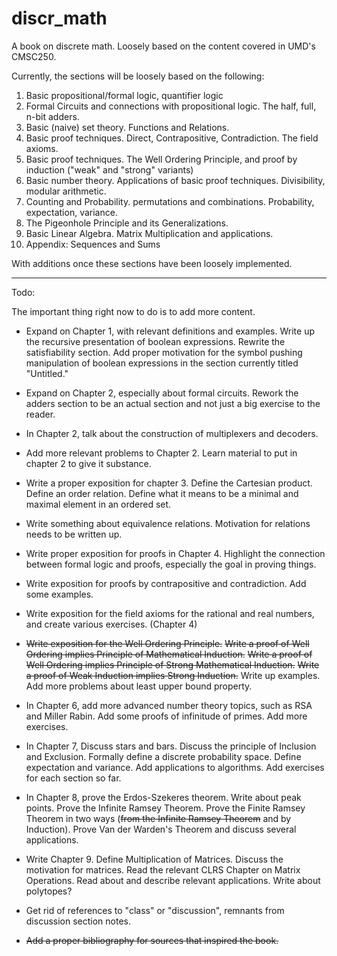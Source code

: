# discr_math
A book on discrete math. Loosely based on the content covered in UMD's CMSC250.

Currently, the sections will be loosely based on the following:

1. Basic propositional/formal logic, quantifier logic
2. Formal Circuits and connections with propositional logic. The half, full, n-bit adders.
3. Basic (naive) set theory. Functions and Relations.
4. Basic proof techniques. Direct, Contrapositive, Contradiction. The field axioms.
5. Basic proof techniques. The Well Ordering Principle, and proof by induction ("weak" and "strong" variants)
6. Basic number theory. Applications of basic proof techniques. Divisibility, modular arithmetic.
7. Counting and Probability. permutations and combinations. Probability, expectation, variance.
8. The Pigeonhole Principle and its Generalizations.
9. Basic Linear Algebra. Matrix Multiplication and applications.
10. Appendix: Sequences and Sums

With additions once these sections have been loosely implemented.

------

Todo:

The important thing right now to do is to add more content.

- Expand on Chapter 1, with relevant definitions and examples. Write up the recursive presentation of boolean expressions. Rewrite the satisfiability section. Add proper motivation for the symbol pushing manipulation of boolean expressions in the section currently titled "Untitled."
- Expand on Chapter 2, especially about formal circuits. Rework the adders section to be an actual section and not just a big exercise to the reader.
- In Chapter 2, talk about the construction of multiplexers and decoders. 
- Add more relevant problems to Chapter 2. Learn material to put in chapter 2 to give it substance.
- Write a proper exposition for chapter 3. Define the Cartesian product. Define an order relation. Define what it means to be a minimal and maximal element in an ordered set.
- Write something about equivalence relations. Motivation for relations needs to be written up.
- Write proper exposition for proofs in Chapter 4. Highlight the connection between formal logic and proofs, especially the goal in proving things.
- Write exposition for proofs by contrapositive and contradiction. Add some examples.
- Write exposition for the field axioms for the rational and real numbers, and create various exercises. (Chapter 4)
- ~~Write exposition for the Well Ordering Principle.~~ ~~Write a proof of Well Ordering implies Principle of Mathematical Induction.~~ ~~Write a proof of Well Ordering implies Principle of Strong Mathematical Induction.~~ ~~Write a proof of Weak Induction implies Strong Induction.~~ Write up examples. Add more problems about least upper bound property.
- In Chapter 6, add more advanced number theory topics, such as RSA and Miller Rabin. Add some proofs of infinitude of primes. Add more exercises.
- In Chapter 7, Discuss stars and bars. Discuss the principle of Inclusion and Exclusion. Formally define a discrete probability space. Define expectation and variance. Add applications to algorithms. Add exercises for each section so far. 
- In Chapter 8, prove the Erdos-Szekeres theorem. Write about peak points. Prove the Infinite Ramsey Theorem. Prove the Finite Ramsey Theorem in two ways (~~from the Infinite Ramsey Theorem~~ and by Induction). Prove Van der Warden's Theorem and discuss several applications. 
- Write Chapter 9. Define Multiplication of Matrices. Discuss the motivation for matrices. Read the relevant CLRS Chapter on Matrix Operations. Read about and describe relevant applications. Write about polytopes?

- Get rid of references to "class" or "discussion", remnants from discussion section notes.
- ~~Add a proper bibliography for sources that inspired the book.~~
